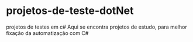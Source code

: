 # projetos-de-teste-dotNet
projetos de testes em c#
Aqui se encontra projetos de estudo, para melhor fixação da automatização com C#
